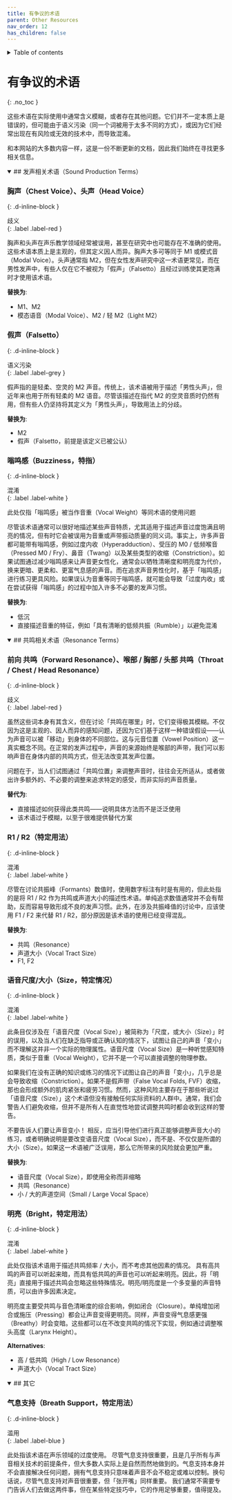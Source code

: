 ```yaml
---
title: 有争议的术语
parent: Other Resources
nav_order: 12
has_children: false
---
```

<details closed markdown="block">
  <summary>
    Table of contents
  </summary>
{: .text-delta }
1. TOC
{:toc}
</details>

# 有争议的术语
{: .no_toc }

这些术语在实际使用中通常含义模糊，或者存在其他问题。它们并不一定本质上是错误的，但可能由于语义污染（同一个词被用于太多不同的方式），或因为它们经常出现在有风险或无效的技术中，而导致混淆。

和本网站的大多数内容一样，这是一份不断更新的文档，因此我们始终在寻找更多相关信息。


<details open markdown="block"><summary markdown="block">
## 发声相关术语（Sound Production Terms）
</summary>

### 胸声（Chest Voice）、头声（Head Voice）

{: .d-inline-block }
<div>歧义</div>{: .label .label-red }

胸声和头声在声乐教学领域经常被误用，甚至在研究中也可能存在不准确的使用。这些术语本质上是主观的，但其定义因人而异。胸声大多可等同于 M1 或模式音（Modal Voice）。头声通常指 M2，但在女性发声研究中这一术语更常见，而在男性发声中，有些人仅在它不被视为「假声」（Falsetto）且经过训练使其更饱满时才使用该术语。

**替换为**:
- M1、M2
- 模态语音（Modal Voice）、M2 / 轻 M2（Light M2）

### 假声（Falsetto）

{: .d-inline-block }
<div>语义污染</div>{: .label .label-grey }

假声指的是轻柔、空灵的 M2 声音。传统上，该术语被用于描述「男性头声」，但近年来也用于所有轻柔的 M2 语音。尽管该描述在指代 M2 的空灵音质时仍然有用，但有些人仍坚持将其定义为「男性头声」，导致用法上的分歧。

**替换为**:
- M2
- 假声（Falsetto，前提是该定义已被公认）

### 嗡鸣感（Buzziness，特指）

{: .d-inline-block }
<div>混淆</div>{: .label .label-white }

此处仅指「嗡鸣感」被当作音重（Vocal Weight）等同术语的使用问题

尽管该术语通常可以很好地描述某些声音特质，尤其适用于描述声音过度饱满且明亮的情况，但有时它会被误用为音重或声带振动质量的同义词。事实上，许多声音都可能带有嗡鸣感，例如过度内收（Hyperadduction）、受压的 M0 / 低频喉音（Pressed M0 / Fry）、鼻音（Twang）以及某些类型的收缩（Constriction）。如果试图通过减少嗡鸣感来让声音更女性化，通常会以牺牲清晰度和明亮度为代价，换来更暗、更柔和、更富气息感的声音。而在追求声音男性化时，基于「嗡鸣感」进行练习更具风险。如果误认为音重等同于嗡鸣感，就可能会导致「过度内收」或在尝试获得「嗡鸣感」的过程中加入许多不必要的发声习惯。

**替换为**:
- 低沉
- 直接描述音重的特征，例如「具有清晰的低频共振（Rumble）」以避免混淆

</details>


<details open markdown="block"><summary markdown="block">
## 共鸣相关术语（Resonance Terms）
</summary>

### 前向 共鸣（Forward Resonance）、喉部 / 胸部 / 头部 共鸣（Throat / Chest / Head Resonance）

{: .d-inline-block }
<div>歧义</div>{: .label .label-red }

虽然这些词本身有其含义，但在讨论「共鸣在哪里」时，它们变得极其模糊。不仅因为这是主观的、因人而异的感知问题，还因为它们基于这样一种错误假设——认为声音可以被「移动」到身体的不同部位。这与元音位置（Vowel Position）这一真实概念不同。在正常的发声过程中，声音的来源始终是喉部的声带，我们可以影响声音在身体内部的共鸣方式，但无法改变其发声位置。

问题在于，当人们试图通过「共鸣位置」来调整声音时，往往会无所适从，或者做出许多额外的、不必要的调整来追求特定的感受，而非实际的声音质量。

**替代为**:
- 直接描述如何获得此类共鸣——说明具体方法而不是泛泛使用
- 该术语过于模糊，以至于很难提供替代方案

### R1 / R2（特定用法）

{: .d-inline-block }
<div>混淆</div>{: .label .label-white }

尽管在讨论共振峰（Formants）数值时，使用数字标注有时是有用的，但此处指的是将 R1 / R2 作为共鸣或声道大小的描述性术语。单纯追求数值通常并不会有帮助，反而容易导致形成不良的发声习惯。此外，在涉及共振峰值的讨论中，应该使用 F1 / F2 来代替 R1 / R2，部分原因是该术语的使用已经变得混乱。

**替换为**:
- 共鸣（Resonance）
- 声道大小（Vocal Tract Size）
- F1, F2

### 语音尺度/大小（Size，特定情况）

{: .d-inline-block }
<div>混淆</div>{: .label .label-white }

此条目仅涉及在「语音尺度（Vocal Size）」被简称为「尺度，或大小（Size）」时的误用，以及当人们在缺乏指导或正确认知的情况下，试图让自己的声音「变小」而不理解这并非一个实际的物理属性。语音尺度（Vocal Size）是一种听觉感知特质，类似于音重（Vocal Weight），它并不是一个可以直接调整的物理参数。

如果我们在没有正确的知识或练习的情况下试图让自己的声音「变小」，几乎总是会导致收缩（Constriction）。如果不是假声带（False Vocal Folds, FVF）收缩，那也会形成额外的肌肉紧张和疲劳习惯。然而，这种风险主要存在于那些听说过「语音尺度（Size）」这个术语但没有接触任何实际资料的人群中。通常，我们会警告人们避免收缩，但并不是所有人在直觉性地尝试调整共鸣时都会收到这样的警告。

不要告诉人们要让声音变小！ 相反，应当引导他们进行真正能够调整声音大小的练习，或者明确说明是要改变语音尺度（Vocal Size），而不是、不仅仅是所谓的大小（Size）。如果这一术语被广泛误用，那么它所带来的风险就会更加严重。

**替换为**:
- 语音尺度（Vocal Size），即使用全称而非缩略
- 共鸣（Resonance）
- 小 / 大的声道空间（Small / Large Vocal Space）

### 明亮（Bright，特定用法）

{: .d-inline-block }
<div>混淆</div>{: .label .label-white }

此处仅指该术语用于描述共鸣频率 / 大小，而不考虑其他因素的情况。 具有高共鸣的声音可以听起来暗，而具有低共鸣的声音也可以听起来明亮。因此，将「明亮」直接用于描述共鸣会忽略这些特殊情况。明亮/明亮度是一个多变量的声音特质，可以由许多因素决定。

明亮度主要受共鸣与音色清晰度的综合影响，例如闭合（Closure）。单纯增加闭合或施压（Pressing）都会让声音变得更明亮。同样，声音变得气息感更强（Breathy）时会变暗。这些都可以在不改变共鸣的情况下实现，例如通过调整喉头高度（Larynx Height）。

**Alternatives**:
- 高 / 低共鸣（High / Low Resonance）
- 声道大小（Vocal Tract Size）

</details>


<details open markdown="block"><summary markdown="block">
## 其它
</summary>

### 气息支持（Breath Support，特定用法）

{: .d-inline-block }
<div>滥用</div>{: .label .label-blue }

此处指该术语在声乐领域的过度使用。 尽管气息支持很重要，且是几乎所有与声音相关技术的前提条件，但大多数人实际上是自然而然地做到的。气息支持本身并不会直接解决任何问题，拥有气息支持只意味着声音不会不稳定或难以控制。换句话说，尽管气息支持对声音很重要，但「张开嘴」同样重要。 我们通常不需要专门告诉人们去做这两件事，但在某些特定技巧中，它的作用足够重要，值得提及。

</details>
